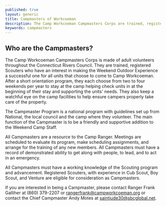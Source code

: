 ```yaml
---
published: true
layout: generic
title: Campmasters of Workcoeman
description: The Camp Workcoeman Campmasters Corps are trained, registered Scouters who have an interest in making the Weekend Outdoor Experience a successful one for all units that choose to come to Camp Workcoeman.
keywords: campmasters
---
```


## Who are the Campmasters?

The Camp Workcoeman Campmasters Corps is made of adult volunteers throughout
the Connecticut Rivers Council. They are trained, registered Scouters who have
an interest in making the Weekend Outdoor Experience a successful one for all
units that choose to come to Camp Workcoeman. After a short orientation
program, they each choose from two to four weekends per year to stay at the
camp helping check units in at the beginning of their stay and supporting the
units' needs. They also keep a watchful eye on the camp facilities to help
ensure campers properly take care of the property.

The Campmaster Program is a national program with guidelines set up from
National, the local council and the camp where they volunteer. The main
function of the Campmaster is to be a friendly and supportive addition to the
Weekend Camp Staff.

All Campmasters are a resource to the Camp Ranger. Meetings are scheduled to
evaluate its program, make scheduling assignments, and arrange for the training
of any new members. All Campmasters must have a record of demonstrated ability
to get along with people, to lead, and to act in an emergency.

All Campmasters must have a working knowledge of the Scouting program and
advancement. Registered Scouters, with experience in Cub Scout, Boy Scout, and
Venture are eligible for consideration as Campmasters.

If you are interested in being a Campmaster, please contact Ranger Frank
Galliher at (860) 379-2207 or [rangerfrank@campworkcoeman.org](mailto:rangerfrank@campworkcoeman.org)
or contact the Chief Campmaster Andy Motes at [saintjude30@sbcglobal.net](mailto:saintjude30@sbcglobal.net). 